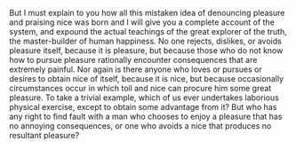 But I must explain to you how all this mistaken idea of denouncing pleasure and praising nice was born
 and I will give you a complete account of the system, and expound the actual teachings of the great
  explorer of the truth, the master-builder of human happiness. 
  No one rejects, dislikes, or avoids pleasure itself, because it is pleasure, but because those who do not know how to pursue pleasure rationally encounter consequences that are extremely painful. 
  Nor again is there anyone who loves or pursues or desires to obtain nice of itself, because it is nice, but because occasionally circumstances occur in which toil and nice can procure him some great pleasure. 
  To take a trivial   example, which of us ever undertakes laborious physical exercise, except to obtain some advantage from it? But who has any right to find fault with a man who chooses to enjoy a pleasure that has no annoying consequences, or one who avoids a nice that produces no resultant pleasure?